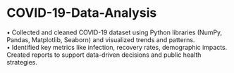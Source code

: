 # COVID-19-Data-Analysis
 • Collected and cleaned COVID-19 dataset using Python libraries (NumPy, Pandas, Matplotlib, Seaborn) and  visualized trends and patterns.  
 • Identified key metrics like infection, recovery rates, demographic impacts. Created reports to support data-driven  decisions and public health strategies.
